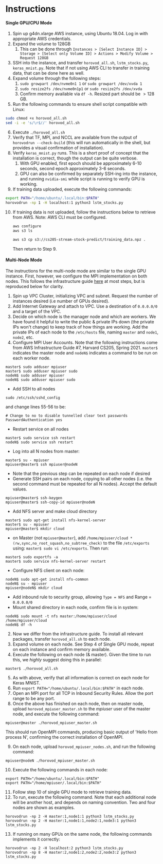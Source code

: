 # Instructions

#### Single GPU/CPU Mode

1. Spin up g4dn.xlarge AWS instance, using Ubuntu 18.04. Log in with appropriate AWS credentials.
2. Expand the volume to 128GB
   1. This can be done through `Instances > [Select Instance ID] > Storage > [Select only Volume ID] > Actions > Modify Volume > Request 128GB`
3. SSH into the instance, and transfer `horovod_all.sh`, `lstm_stocks.py`, `keras_mnist.py`. Note that if not using AWS CLI to transfer in training data, that can be done here as well.
4. Expand volume through the following steps:
   1. `sudo growpart /dev/nvme0n1 1` or `sudo growpart /dev/xvda 1`
   2. `sudo resize2fs /dev/nvme0n1p1` or `sudo resize2fs /dev/xvda`
   3. Confirm memory available via `df -h`. Resized part should be $> 128$ GB.
5. Run the following commands to ensure shell script compatible with Linux:

```bash
sudo chmod +x horovod_all.sh
sed -i -e 's/\r$//' horovod_all.sh
```

6. Execute ```./horovod_all.sh```
7. Verify that TF, MPI, and NCCL are available from the output of `horovodrun --check-build` (this will run automatically in the shell, but provides a visual confirmation of installation).
8. Verify `keras_mnist.py` runs. This is a short proof of concept that the installation is correct, though the output can be quite verbose.
   1. With GPU enabled, first epoch should be approximately 6-10 seconds, second epoch approximately 3-6 seconds.
   2. GPU can also be confirmed by separately SSH-ing into the instance, and running `nvidia-smi` while script is running to verify GPU is working.
9. If training data uploaded, execute the following commands:

```bash
export PATH="/home/ubuntu/.local/bin:$PATH"
horovodrun -np 1 -H localhost:1 python3 lstm_stocks.py
```

10. If training data is not uploaded, follow the instructions below to retrieve from AWS. Note: AWS CLI must be configured.

    ```bash
    aws configure
    aws s3 ls
    ```

    ```bash
    aws s3 cp s3://cs205-stream-stock-predict/training_data.npz .
    ```

    Then return to Step 9.

#### Multi-Node Mode

The instructions for the multi-node mode are similar to the single GPU instance. First, however, we configure the MPI implementation on both nodes. This follows the infrastructure guide [here](https://harvard-iacs.github.io/2021-CS205/labs/I7_2/I7_2.pdf) at most steps, but is reproduced below for clarity.

1. Spin up VPC Cluster, initializing VPC and subnet. Request the number of instances desired (i.e number of GPUs desired).
2. Add Internet Gateway and attach to VPC. Use a destination of `0.0.0.0/0` and a target of the VPC.
3. Decide on which node is the manager node and which are workers. We have found it helpful to write the public & private IPs down (the private IPs won't change) to keep track of how things are working. Add the private IPs of each node to the `/etc/hosts` file, naming `master` and `node1`, `node2`, etc.
4. Configure MPI User Accounts. Note that the following instructions come from AWS Infrastructure Guide #7, Harvard CS205, Spring 2021. `master$` indicates the master node and `nodeN$` indicates a command to be run on each worker node.

```shell
master$ sudo adduser mpiuser
master$ sudo adduser mpiuser sudo
nodeN$ sudo adduser mpiuser
nodeN$ sudo adduser mpiuser sudo
```

- Add SSH to all nodes

```shell
sudo /etc/ssh/sshd_config
```

and change lines 55-56 to be:

```shell
# Change to no to disable tunnelled clear text passwords
PasswordAuthentication yes
```

- Restart service on all nodes

```shell
master$ sudo service ssh restart
nodeN$ sudo service ssh restart
```

- Log into all N nodes from master:

```shell
master$ su - mpiuser
mpiuser@master$ ssh mpiuser@nodeN
```

- Note that the previous step can be repeated on each node if desired
- Generate SSH pairs on each node, copying to all other nodes (i.e. the second command must be repeated for all N nodes). Accept the default values.

```shell
mpiuser@master$ ssh-keygen
mpiuser@master$ ssh-copy-id mpiuser@nodeN
```

- Add NFS server and make cloud directory

```shell
master$ sudo apt-get install nfs-kernel-server
master$ su - mpiuser
mpiuser@master$ mkdir cloud
```

- on Master (not `mpiuser@master`), add `/home/mpiuser/cloud *(rw,sync,no_root_squash,no_subtree_check)` to the file `/etc/exports` using: `master$ sudo vi /etc/exports`. Then run:

```shell
master$ sudo exportfs -a
master$ sudo service nfs-kernel-server restart
```

- Configure NFS client on each node:

```shell
nodeN$ sudo apt-get install nfs-common
nodeN$ su - mpiuser
mpiuser@nodeN$ mkdir cloud
```

- Add inbound rule to security group, allowing `Type = NFS` and Range = `0.0.0.0/0`
- Mount shared directory in each node, confirm file is in system:

```shell
nodeN$ sudo mount -t nfs master:/home/mpiuser/cloud /home/mpiuser/cloud
nodeN$ df -h
```

2. Now we differ from the infrastructure guide. To install all relevant packages, transfer `horovod_all.sh` to each node.
3. Expand volume on each node. See Step 4 of Single GPU mode, repeat on each instance and confirm memory available.
4. Execute the following on each node (& master). Given the time to run this, we *highly* suggest doing this in parallel:

```shell
master$ ./horovod_all.sh
```

5. As with above, verify that all information is correct on each node for Keras MNIST.
6. Run `export PATH="/home/ubuntu/.local/bin:$PATH"` in each node.
7. Open an MPI port for all TCP in Inbound Security Rules. Allow the port range to be any port.
8. Once the above has finished on each node, then on master node, upload `horovod_mpiuser_master.sh` to the *mpiuser* user of the master node, and execute the following command:

```shel
mpiuser@master ./horovod_mpiuser_master.sh
```

This should run OpenMPI commands, producing basic output of 'Hello from process N', confirming the correct installation of OpenMPI.

9. On each node, upload `horovod_mpiuser_nodes.sh`, and run the following command:

```she
mpiuser@nodeN ./horovod_mpiuser_master.sh
```

10. Execute the following commands in each node:

```shell
export PATH="/home/ubuntu/.local/bin:$PATH"
export PATH="/home/mpiuser/.local/bin:$PATH"
```

11. Follow step 10 of single GPU mode to retrieve training data.
12. To run, execute the following command. Note that each additional node will be another host, and depends on naming convention. Two and four nodes are shown as examples.

```shell
horovodrun -np 2 -H master:1,node1:1 python3 lstm_stocks.py
horovodrun -np 2 -H master:1,node1:1,node2:1,node3:1 python3 lstm_stocks.py
```

13. If running on many GPUs on the same node, the following commands implements it correctly:

```shell
horovodrun -np 2 -H localhost:2 python3 lstm_stocks.py
horovodrun -np 8 -H master:2,node1:2,node2:2,node3:2 python3 lstm_stocks.py
```
